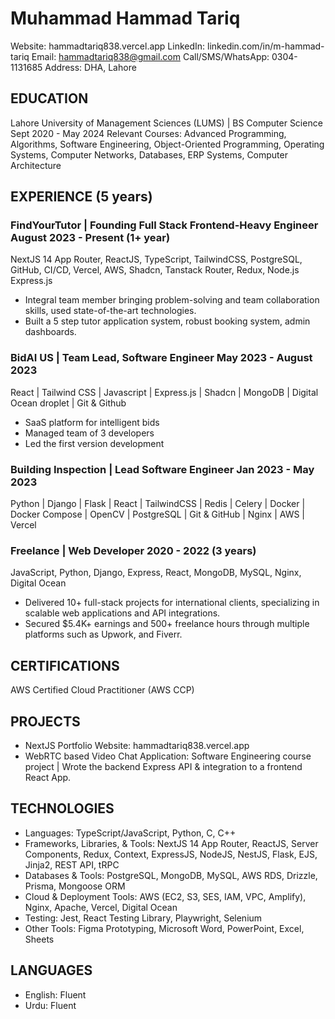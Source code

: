 # Muhammad Hammad Tariq
Website: hammadtariq838.vercel.app
LinkedIn: linkedin.com/in/m-hammad-tariq
Email: hammadtariq838@gmail.com
Call/SMS/WhatsApp: 0304-1131685
Address: DHA, Lahore

## EDUCATION
Lahore University of Management Sciences (LUMS) | BS Computer Science                                 Sept 2020 - May 2024
Relevant Courses: Advanced Programming, Algorithms, Software Engineering, Object-Oriented Programming, Operating Systems, Computer Networks, Databases, ERP Systems, Computer Architecture

## EXPERIENCE (5 years)

### FindYourTutor | Founding Full Stack Frontend-Heavy Engineer                                       August 2023 - Present (1+ year)
NextJS 14 App Router, ReactJS, TypeScript, TailwindCSS, PostgreSQL, GitHub, CI/CD, Vercel, AWS, Shadcn, Tanstack Router, Redux, Node.js Express.js
- Integral team member bringing problem-solving and team collaboration skills, used state-of-the-art technologies.
- Built a 5 step tutor application system, robust booking system, admin dashboards.

### BidAI US | Team Lead, Software Engineer                                                           May 2023 - August 2023
React | Tailwind CSS | Javascript | Express.js | Shadcn | MongoDB | Digital Ocean droplet | Git & Github
- SaaS platform for intelligent bids
- Managed team of 3 developers
- Led the first version development

### Building Inspection | Lead Software Engineer                                                      Jan 2023 - May 2023
Python | Django | Flask | React | TailwindCSS | Redis | Celery | Docker | Docker Compose | OpenCV | PostgreSQL | Git & GitHub | Nginx | AWS | Vercel

### Freelance | Web Developer                                                                         2020 - 2022 (3 years)
JavaScript, Python, Django, Express, React, MongoDB, MySQL, Nginx, Digital Ocean
- Delivered 10+ full-stack projects for international clients, specializing in scalable web applications and API integrations.
- Secured $5.4K+ earnings and 500+ freelance hours through multiple platforms such as Upwork, and Fiverr.

## CERTIFICATIONS
AWS Certified Cloud Practitioner (AWS CCP)

## PROJECTS
- NextJS Portfolio Website: hammadtariq838.vercel.app
- WebRTC based Video Chat Application: Software Engineering course project | Wrote the backend Express API & integration to a frontend React App.

## TECHNOLOGIES
- Languages: TypeScript/JavaScript, Python, C, C++
- Frameworks, Libraries, & Tools: NextJS 14 App Router, ReactJS, Server Components, Redux, Context, ExpressJS, NodeJS, NestJS, Flask, EJS, Jinja2, REST API, tRPC
- Databases & Tools: PostgreSQL, MongoDB, MySQL, AWS RDS, Drizzle, Prisma, Mongoose ORM
- Cloud & Deployment Tools: AWS (EC2, S3, SES, IAM, VPC, Amplify), Nginx, Apache, Vercel, Digital Ocean
- Testing: Jest, React Testing Library, Playwright, Selenium
- Other Tools: Figma Prototyping, Microsoft Word, PowerPoint, Excel, Sheets

## LANGUAGES
- English: Fluent
- Urdu: Fluent